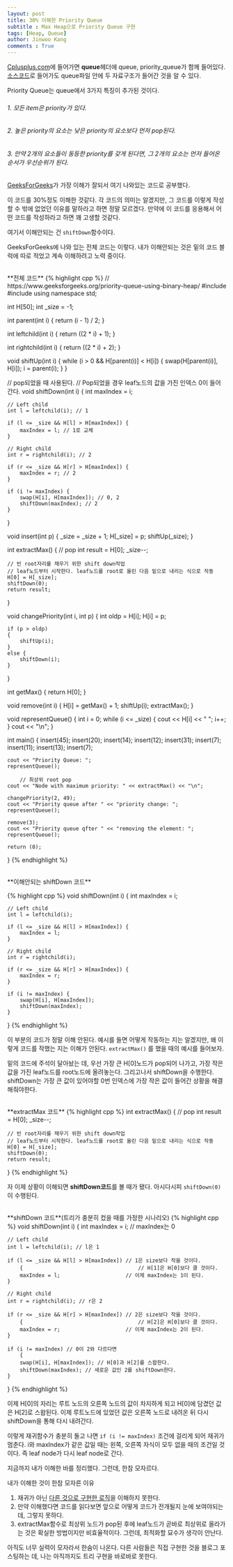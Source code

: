 ```yaml
---
layout: post
title: 30% 이해한 Priority Queue
subtitle : Max Heap으로 Priority Queue 구현
tags: [Heap, Queue]
author: Jinwoo Kang
comments : True
---
```


[Cplusplus.com](https://www.cplusplus.com/reference/queue/)에 들어가면 **queue**헤더에 queue, priority_queue가 함께 들어있다. [소스코드](https://github.com/llvm/llvm-project/blob/2e2f3158c604adb8401a2a44a03f58d4b6f1c7f9/libcxx/include/queue)로 들어가도 queue파일 안에 두 자료구조가 들어간 것을 알 수 있다.

Priority Queue는 queue에서 3가지 특징이 추가된 것이다.

<h6>1. 모든 item은 priority가 있다.</h6>
<h6>2. 높은 priority의 요소는 낮은 priority의 요소보다 먼저 pop된다.</h6>
<h6>3. 만약 2개의 요소들이 동등한 priority를 갖게 된다면, 그 2개의 요소는 먼저 들어온 순서가 우선순위가 된다.</h6>

[GeeksForGeeks](https://www.geeksforgeeks.org/priority-queue-using-binary-heap/)가 가장 이해가 잘되서 여기 나와있는 코드로 공부했다.

이 코드를 30%정도 이해한 것같다. 각 코드의 의미는 알겠지만, 그 코드를 이렇게 작성할 수 밖에 없었던 이유를 말하라고 하면 정말 모르겠다. 만약에 이 코드를 응용해서 어떤 코드를 작성하라고 하면 꽤 고생할 것같다.

여기서 이해안되는 건 `shiftDown`함수이다.

GeeksForGeeks에 나와 있는 전체 코드는 이렇다. 내가 이해안되는 것은 밑의 코드 블럭에 따로 적었고 계속 이해하려고 노력 중이다.

<br>
**전체 코드**
{% highlight cpp %}
// https://www.geeksforgeeks.org/priority-queue-using-binary-heap/
#include <iostream>
#include <utility>
using namespace std;

int H[50];
int _size = -1;

int parent(int i)
{
    return (i - 1) / 2;
}

int leftchild(int i)
{
    return ((2 * i) + 1);
}

int rightchild(int i)
{
    return ((2 * i) + 2);
}

void shiftUp(int i)
{
    while (i > 0 && H[parent(i)] < H[i])
    {
        swap(H[parent(i)], H[i]);
        i = parent(i);
    }
}

// pop되었을 때 사용된다.
// Pop되었을 경우 leaf노드의 값을 가진 인덱스 0이 들어간다.
void shiftDown(int i)
{
    int maxIndex = i;

    // Left child
    int l = leftchild(i); // 1

    if (l <= _size && H[l] > H[maxIndex]) {
        maxIndex = l; // 1로 교체
    }

    // Right child
    int r = rightchild(i); // 2

    if (r <= _size && H[r] > H[maxIndex]) {
        maxIndex = r; // 2
    }

    if (i != maxIndex) {
        swap(H[i], H[maxIndex]); // 0, 2
        shiftDown(maxIndex); // 2
    }
}

void insert(int p)
{
    _size = _size + 1;
    H[_size] = p;
    shiftUp(_size);
}

int extractMax()
{
    // pop
    int result = H[0];
    _size--;

    // 빈 root자리를 채우기 위한 shift down작업
    // leaf노드부터 시작한다. leaf노드를 root로 올린 다음 밑으로 내리는 식으로 작동
    H[0] = H[_size];
    shiftDown(0);
    return result;
}

void changePriority(int i, int p)
{
    int oldp = H[i];
    H[i] = p;

    if (p > oldp)
    {
        shiftUp(i);
    }
    else {
        shiftDown(i);
    }
}

int getMax()
{
    return H[0];
}

void remove(int i)
{
    H[i] = getMax() + 1;
    shiftUp(i);
    extractMax();
}

void representQueue()
{
    int i = 0;
    while (i <= _size) {
        cout << H[i] << " ";
        i++;
    }
    cout << "\n";
}

int main()
{
    insert(45);
    insert(20);
    insert(14);
    insert(12);
    insert(31);
    insert(7);
    insert(11);
    insert(13);
    insert(7);


    cout << "Priority Queue: ";
    representQueue();

		// 최상위 root pop
    cout << "Node with maximum priority: " << extractMax() << "\n";

    changePriority(2, 49);
    cout << "Priority queue after " << "priority change: ";
    representQueue();

    remove(3);
    cout << "Priority queue qfter " << "removing the element: ";
    representQueue();

    return (0);
}
{% endhighlight %}

<br>
**이해안되는 shiftDown 코드**

{% highlight cpp %}
void shiftDown(int i)
{
    int maxIndex = i;

    // Left child
    int l = leftchild(i);

    if (l <= _size && H[l] > H[maxIndex]) {
        maxIndex = l;
    }

    // Right child
    int r = rightchild(i);

    if (r <= _size && H[r] > H[maxIndex]) {
        maxIndex = r;
    }

    if (i != maxIndex) {
        swap(H[i], H[maxIndex]);
        shiftDown(maxIndex);
    }
}
{% endhighlight %}

이 부분의 코드가 정말 이해 안된다. 예시를 들면 어떻게 작동하는 지는 알겠지만, 왜 이렇게 코드를 작했는 지는 이해가 안된다. `extractMax()` 를 했을 때의 예시를 들어보자.

밑의 코드에 주석이 달아놨는 데, 우선 가장 큰 H[0]노드가 pop되어 나가고, 가장 작은 값을 가진 leaf노드를 root노드에 올려놓는다. 그리고나서 shiftDown을 수행한다. shiftDown는 가장 큰 값이 있어야할 0번 인덱스에 가장 작은 값이 들어간 상황을 해결해줘야한다.

<br>
**extractMax 코드**
{% highlight cpp %}
int extractMax()
{
    // pop
    int result = H[0];
    _size--;

    // 빈 root자리를 채우기 위한 shift down작업
    // leaf노드부터 시작한다. leaf노드를 root로 올린 다음 밑으로 내리는 식으로 작동
    H[0] = H[_size];
    shiftDown(0);
    return result;
}
{% endhighlight %}

자 이제 상황이 이해되면 **shiftDown코드**를 볼 때가 됐다.
아시다시피 `shiftDown(0)` 이 수행된다.

<br>
**shiftDown 코드**(트리가 충분히 컸을 때를 가정한 시나리오)
{% highlight cpp %}
void shiftDown(int i)
{
    int maxIndex = i; // maxIndex는 0

    // Left child
    int l = leftchild(i); // l은 1

    if (l <= _size && H[l] > H[maxIndex]) // 1은 size보다 작을 것이다.
		{                                     // H[1]은 H[0]보다 클 것이다.
        maxIndex = l;                     // 이제 maxIndex는 1이 된다.
    }

    // Right child
    int r = rightchild(i); // r은 2

    if (r <= _size && H[r] > H[maxIndex]) // 2은 size보다 작을 것이다.
		{                                     // H[2]은 H[0]보다 클 것이다.
        maxIndex = r;                     // 이제 maxIndex는 2이 된다.
    }

    if (i != maxIndex) // 0이 2와 다르다면
		{
        swap(H[i], H[maxIndex]); // H[0]과 H[2]를 스왑한다.
        shiftDown(maxIndex); // 새로운 값인 2를 shiftDown한다.
    }
}
{% endhighlight %}

이제 H[0]의 자리는 루트 노드의 오른쪽 노드의 값이 차지하게 되고 H[0]에 담겼던 값은 H[2]로 스왑된다. 이제 루트노드에 있었던 값은 오른쪽 노드로 내려온 뒤 다시 shiftDown을 통해 다시 내려간다.

이렇게 재귀함수가 충분히 돌고 나면 `if (i != maxIndex)` 조건에 걸리게 되어 재귀가 멈춘다. i와 maxIndex가 같은 값일 때는 왼쪽, 오른쪽 자식이 모두 없을 때의 조건일 것이다. 즉 leaf node가 다시 leaf node로 간다.

지금까지 내가 이해한 바를 정리했다. 그런데, 한참 모자르다.

내가 이해한 것이 한참 모자른 이유

1. 재귀가 아닌 [다른 것으로 구현한 로직](https://suyeon96.tistory.com/31)을 이해하지 못한다.
2. 만약 이해했다면 코드를 읽다보면 앞으로 어떻게 코드가 전개될지 눈에 보여야되는 데, 그렇지 못하다.
3. extractMax함수로 최상위 노드가 pop된 후에 leaf노드가 곧바로 최상위로 올라가는 것은 확실한 방법이지만 비효율적이다. 그런데, 최적화할 묘수가 생각이 안난다.

아직도 너무 실력이 모자라서 한숨이 나온다. 다른 사람들은 직접 구현한 것을 블로그 포스팅하는 데, 나는 아직까지도 트리 구현을 바로바로 못한다.